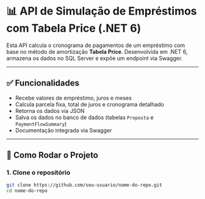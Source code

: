 # 📊 API de Simulação de Empréstimos com Tabela Price (.NET 6)

Esta API calcula o cronograma de pagamentos de um empréstimo com base no método de amortização **Tabela Price**. Desenvolvida em .NET 6, armazena os dados no SQL Server e expõe um endpoint via Swagger.

---

## ✅ Funcionalidades

- Recebe valores de empréstimo, juros e meses
- Calcula parcela fixa, total de juros e cronograma detalhado
- Retorna os dados via JSON
- Salva os dados no banco de dados (tabelas `Proposta` e `PaymentFlowSummary`)
- Documentação integrada via Swagger

---

## 🚀 Como Rodar o Projeto

### 1. Clone o repositório

```bash
git clone https://github.com/seu-usuario/nome-do-repo.git
cd nome-do-repo
